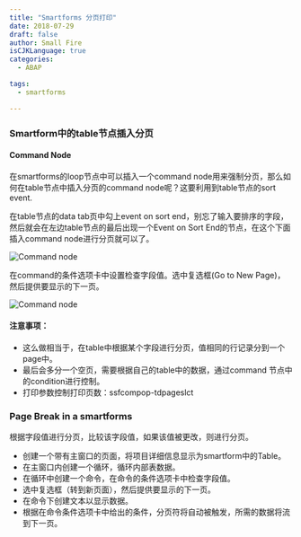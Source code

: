 ```yaml
---
title: "Smartforms 分页打印"
date: 2018-07-29
draft: false
author: Small Fire
isCJKLanguage: true
categories: 
  - ABAP

tags: 
  - smartforms

---
```




### Smartform中的table节点插入分页

#### Command Node

在smartforms的loop节点中可以插入一个command node用来强制分页，那么如何在table节点中插入分页的command node呢？这要利用到table节点的sort event.

在table节点的data tab页中勾上event on sort end，别忘了输入要排序的字段，然后就会在左边table节点的最后出现一个Event on Sort End的节点，在这个下面插入command node进行分页就可以了。

![Command node](/images/ABAP/smartform_page1.png)

在command的条件选项卡中设置检查字段值。选中复选框(Go to New Page)，然后提供要显示的下一页。

![Command node](/images/ABAP/smartform_page2.png)

#### 注意事项：

- 这么做相当于，在table中根据某个字段进行分页，值相同的行记录分到一个page中。
- 最后会多分一个空页，需要根据自己的table中的数据，通过command 节点中的condition进行控制。
- 打印参数控制打印页数：ssfcompop-tdpageslct

### Page Break in a smartforms

根据字段值进行分页，比较该字段值，如果该值被更改，则进行分页。

- 创建一个带有主窗口的页面，将项目详细信息显示为smartform中的Table。
- 在主窗口内创建一个循环，循环内部表数据。
- 在循环中创建一个命令，在命令的条件选项卡中检查字段值。
- 选中复选框（转到新页面），然后提供要显示的下一页。
- 在命令下创建文本以显示数据。
- 根据在命令条件选项卡中给出的条件，分页符将自动被触发，所需的数据将流到下一页。